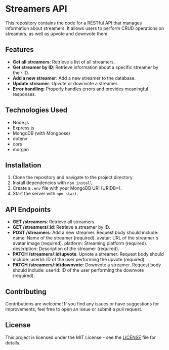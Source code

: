 # Streamers API

This repository contains the code for a RESTful API that manages information about streamers. It allows users to perform CRUD operations on streamers, as well as upvote and downvote them.

## Features

- **Get all streamers**: Retrieve a list of all streamers.
- **Get streamer by ID**: Retrieve information about a specific streamer by their ID.
- **Add a new streamer**: Add a new streamer to the database.
- **Update streamer**: Upvote or downvote a streamer.
- **Error handling**: Properly handles errors and provides meaningful responses.

## Technologies Used

- Node.js
- Express.js
- MongoDB (with Mongoose)
- dotenv
- cors
- morgan

## Installation

1. Clone the repository and navigate to the project directory.
2. Install dependencies with `npm install`.
3. Create a `.env` file with your MongoDB URI (URIDB=<your-mongodb-uri>).
4. Start the server with `npm start`.

## API Endpoints

- **GET /streamers**: Retrieve all streamers.
- **GET /streamers/:id**: Retrieve a streamer by ID.
- **POST /streamers**: Add a new streamer.
  Request body should include:
  name: Name of the streamer (required).
  avatar: URL of the streamer's avatar image (required).
  platform: Streaming platform (required).
  description: Description of the streamer (required).
- **PATCH /streamers/:id/upvote**: Upvote a streamer.
  Request body should include:
  userId: ID of the user performing the upvote (required).
- **PATCH /streamers/:id/downvote**: Downvote a streamer.
  Request body should include:
  userId: ID of the user performing the downvote (required).

## Contributing

Contributions are welcome! If you find any issues or have suggestions for improvements, feel free to open an issue or submit a pull request.

## License

This project is licensed under the MIT License - see the [LICENSE](LICENSE) file for details.
